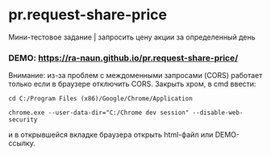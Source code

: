 # pr.request-share-price
Мини-тестовое задание | запросить цену акции за определенный день

### DEMO: https://ra-naun.github.io/pr.request-share-price/


Внимание: из-за проблем с междоменными запросами (CORS) работает только если в браузере отключить CORS. 
Закрыть хром, в cmd ввести:
 ```
 cd C:/Program Files (x86)/Google/Chrome/Application
 
 chrome.exe --user-data-dir="C:/Chrome dev session" --disable-web-security
 ```

и в открывшейся вкладке браузера открыть html-файл или DEMO-ссылку.
